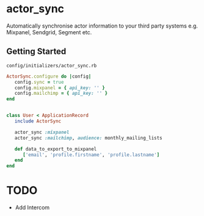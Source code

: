 # actor_sync
Automatically synchronise actor information to your third party systems e.g. Mixpanel, Sendgrid, Segment etc.

## Getting Started
`config/initializers/actor_sync.rb`

```ruby
ActorSync.configure do |config|
   config.sync = true
   config.mixpanel = { api_key: '' }
   config.mailchimp = { api_key: '' }
end


class User < ApplicationRecord
   include ActorSync

   actor_sync :mixpanel
   actor_sync :mailchimp, audience: monthly_mailing_lists

   def data_to_export_to_mixpanel
      ['email', 'profile.firstname', 'profile.lastname']
   end
end

```



# TODO
- Add Intercom
